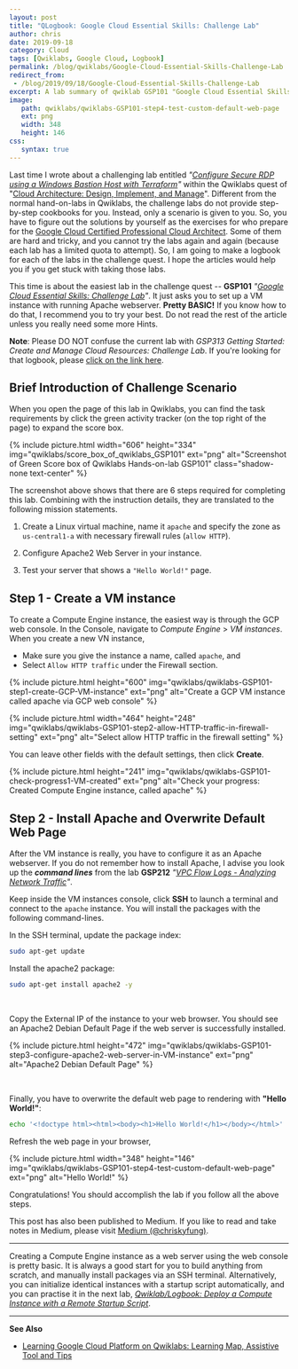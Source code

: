 ```yaml
---
layout: post
title: "QLogbook: Google Cloud Essential Skills: Challenge Lab"
author: chris
date: 2019-09-18
category: Cloud
tags: [Qwiklabs, Google Cloud, Logbook]
permalink: /blog/qwiklabs/Google-Cloud-Essential-Skills-Challenge-Lab
redirect_from:
 - /blog/2019/09/18/Google-Cloud-Essential-Skills-Challenge-Lab
excerpt: A lab summary of qwiklab GSP101 "Google Cloud Essential Skills&#58; Challenge Lab" | 1. Brief Introduction of Challenge Scenario | 2. Create a VM instance | 3. Install Apache and Overwrite Default Web Page
image: 
   path: qwiklabs/qwiklabs-GSP101-step4-test-custom-default-web-page
   ext: png
   width: 348
   height: 146
css:
   syntax: true
---
```


<!--more-->

Last time I wrote about a challenging lab entitled _"[Configure Secure RDP using a Windows Bastion Host with Terraform](/blog/qwiklabs/Configure-Windows-Bastion-Host-with-Terraform-on-GCP)"_ within the Qwiklabs quest of "[Cloud Architecture: Design, Implement, and Manage](https://google.qwiklabs.com/quests/124)". Different from the normal hand-on-labs in Qwiklabs, the challenge labs do not provide step-by-step cookbooks for you. Instead, only a scenario is given to you. So, you have to figure out the solutions by yourself as the exercises for who prepare for the [Google Cloud Certified Professional Cloud Architect](https://cloud.google.com/certification/cloud-architect). Some of them are hard and tricky, and you cannot try the labs again and again (because each lab has a limited quota to attempt). So, I am going to make a logbook for each of the labs in the challenge quest. I hope the articles would help you if you get stuck with taking those labs.

This time is about the easiest lab in the challenge quest -- **GSP101** _"[Google Cloud Essential Skills: Challenge Lab](https://google.qwiklabs.com/focuses/1734?parent=catalog)"_. It just asks you to set up a VM instance with running Apache webserver. **Pretty BASIC!** If you know how to do that, I recommend you to try your best. Do not read the rest of the article unless you really need some more Hints.

**Note**: Please DO NOT confuse the current lab with _GSP313 Getting Started: Create and Manage Cloud Resources: Challenge Lab_. If you're looking for that logbook, please [click on the link here](/blog/qwiklabs/Getting-Started-Create-and-Manage_Cloud_Resources-Challenge-Lab).

## Brief Introduction of Challenge Scenario

When you open the page of this lab in Qwiklabs, you can find the task requirements by click the green activity tracker (on the top right of the page) to expand the score box.

{% include picture.html width="606" height="334"
img="qwiklabs/score_box_of_qwiklabs_GSP101" ext="png" alt="Screenshot of Green Score box of Qwiklabs Hands-on-lab GSP101" class="shadow-none text-center" %}

The screenshot above shows that there are 6 steps required for completing this lab. Combining with the instruction details, they are translated to the following mission statements.

1. Create a Linux virtual machine, name it `apache` and specify the zone as `us-central1-a` with necessary firewall rules (`allow HTTP`).

2. Configure Apache2 Web Server in your instance.

3. Test your server that shows a `"Hello World!"` page.

## Step 1 - Create a VM instance

To create a Compute Engine instance, the easiest way is through the GCP web console. In the Console, navigate to _Compute Engine_ > _VM instances_. When you create a new VN instance,

- Make sure you give the instance a name, called `apache`, and
- Select `Allow HTTP traffic` under the Firewall section.

{% include picture.html height="600"
img="qwiklabs/qwiklabs-GSP101-step1-create-GCP-VM-instance" ext="png" alt="Create a GCP VM instance called apache via GCP web console" %}

{% include picture.html width="464" height="248"
img="qwiklabs/qwiklabs-GSP101-step2-allow-HTTP-traffic-in-firewall-setting" ext="png" alt="Select allow HTTP traffic in the firewall setting" %}

You can leave other fields with the default settings, then click **Create**.

{% include picture.html height="241"
img="qwiklabs/qwiklabs-GSP101-check-progress1-VM-created" ext="png" alt="Check your progress: Created Compute Engine instance, called apache" %}

## Step 2 - Install Apache and Overwrite Default Web Page

After the VM instance is really, you have to configure it as an Apache webserver. If you do not remember how to install Apache, I advise you look up the **_command lines_** from the lab **GSP212** _"[VPC Flow Logs - Analyzing Network Traffic](https://www.qwiklabs.com/catalog?keywords=GSP212)"_.

Keep inside the VM instances console, click **SSH** to launch a terminal and connect to the `apache` instance. You will install the packages with the following command-lines.

In the SSH terminal, update the package index:

```bash
sudo apt-get update
```

Install the apache2 package:

```bash
sudo apt-get install apache2 -y
```

<br>

Copy the External IP of the instance to your web browser. You should see an Apache2 Debian Default Page if the web server is successfully installed.

{% include picture.html height="472"
img="qwiklabs/qwiklabs-GSP101-step3-configure-apache2-web-server-in-VM-instance" ext="png" alt="Apache2 Debian Default Page" %}

<br>

Finally, you have to overwrite the default web page to rendering with **"Hello World!"**:

```bash
echo '<!doctype html><html><body><h1>Hello World!</h1></body></html>' | sudo tee /var/www/html/index.html
```

Refresh the web page in your browser,

{% include picture.html width="348" height="146"
img="qwiklabs/qwiklabs-GSP101-step4-test-custom-default-web-page" ext="png" alt="Hello World!" %}

Congratulations! You should accomplish the lab if you follow all the above steps.

This post has also been published to Medium. If you like to read and take notes in Medium, please visit [Medium (@chriskyfung)](https://medium.com/@chriskyfung/qwiklab-logbook-google-cloud-essential-skills-challenge-lab-dda48c5915cf).

* * *

Creating a Compute Engine instance as a web server using the web console is pretty basic. It is always a good start for you to build anything from scratch, and manually install packages via an SSH terminal. Alternatively, you can initialize identical instances with a startup script automatically, and you can practise it in the next lab, _[Qwiklab/Logbook: Deploy a Compute Instance with a Remote Startup Script](/blog/qwiklabs/Deploy-a-Compute-Instance-with-a-Remote-Startup-Script)_.

* * *

**See Also**

- [Learning Google Cloud Platform on Qwiklabs: Learning Map, Assistive Tool and Tips](/blog/qwiklabs/Qwiklabs-User-Tips-for-Learning_Google_Cloud_Platform)
